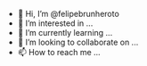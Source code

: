 - 👋 Hi, I’m @felipebrunheroto
- 👀 I’m interested in ...
- 🌱 I’m currently learning ...
- 💞️ I’m looking to collaborate on ...
- 📫 How to reach me ...

<!---
felipebrunheroto/felipebrunheroto is a ✨ special ✨ repository because its `README.md` (this file) appears on your GitHub profile.
You can click the Preview link to take a look at your changes.
--->
